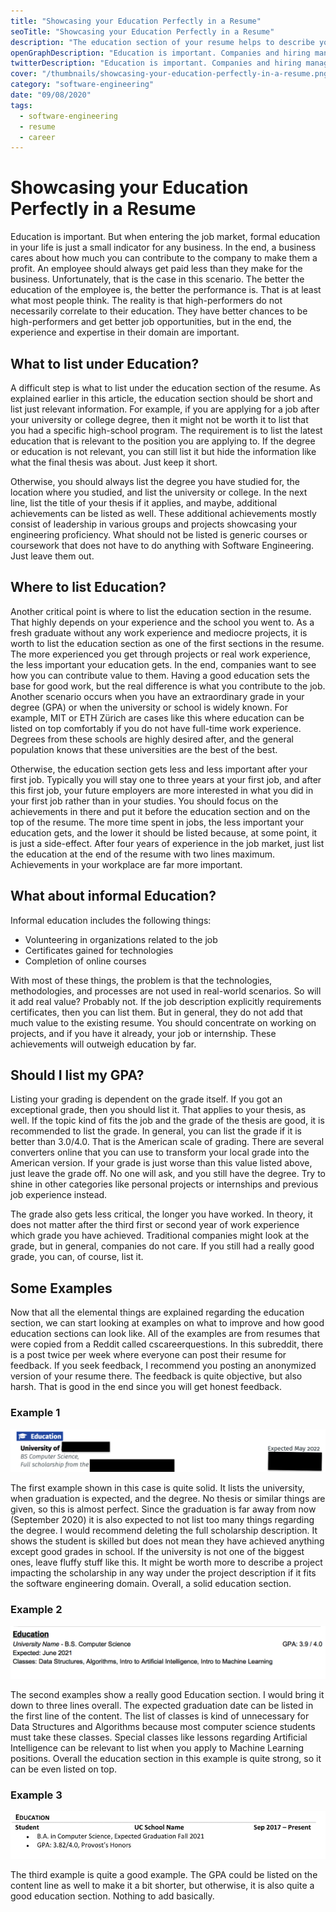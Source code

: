```yaml
---
title: "Showcasing your Education Perfectly in a Resume"
seoTitle: "Showcasing your Education Perfectly in a Resume"
description: "The education section of your resume helps to describe your achievements in your early life. From high school to university. Companies are expecting to see certain things. With this guide, you will get to know where and how to put your education on the resume."
openGraphDescription: "Education is important. Companies and hiring managers agree. But where to list the education and how to put it on the resume? Learn it in this guide!"
twitterDescription: "Education is important. Companies and hiring managers agree. But where to list the education and how to put it on the resume? Learn it in this guide!"
cover: "/thumbnails/showcasing-your-education-perfectly-in-a-resume.png"
category: "software-engineering"
date: "09/08/2020"
tags:
  - software-engineering
  - resume
  - career
---
```


# Showcasing your Education Perfectly in a Resume

Education is important. But when entering the job market, formal education in your life is just a small indicator for any business. In the end, a business cares about how much you can contribute to the company to make them a profit. An employee should always get paid less than they make for the business. Unfortunately, that is the case in this scenario. The better the education of the employee is, the better the performance is. That is at least what most people think. The reality is that high-performers do not necessarily correlate to their education. They have better chances to be high-performers and get better job opportunities, but in the end, the experience and expertise in their domain are important.

## What to list under Education?

A difficult step is what to list under the education section of the resume. As explained earlier in this article, the education section should be short and list just relevant information. For example, if you are applying for a job after your university or college degree, then it might not be worth it to list that you had a specific high-school program. The requirement is to list the latest education that is relevant to the position you are applying to. If the degree or education is not relevant, you can still list it but hide the information like what the final thesis was about. Just keep it short.

Otherwise, you should always list the degree you have studied for, the location where you studied, and list the university or college. In the next line, list the title of your thesis if it applies, and maybe, additional achievements can be listed as well. These additional achievements mostly consist of leadership in various groups and projects showcasing your engineering proficiency. What should not be listed is generic courses or coursework that does not have to do anything with Software Engineering. Just leave them out.

## Where to list Education?

Another critical point is where to list the education section in the resume. That highly depends on your experience and the school you went to. As a fresh graduate without any work experience and mediocre projects, it is worth to list the education section as one of the first sections in the resume. The more experienced you get through projects or real work experience, the less important your education gets. In the end, companies want to see how you can contribute value to them. Having a good education sets the base for good work, but the real difference is what you contribute to the job. Another scenario occurs when you have an extraordinary grade in your degree (GPA) or when the university or school is widely known. For example, MIT or ETH Zürich are cases like this where education can be listed on top comfortably if you do not have full-time work experience. Degrees from these schools are highly desired after, and the general population knows that these universities are the best of the best.

Otherwise, the education section gets less and less important after your first job. Typically you will stay one to three years at your first job, and after this first job, your future employers are more interested in what you did in your first job rather than in your studies. You should focus on the achievements in there and put it before the education section and on the top of the resume. The more time spent in jobs, the less important your education gets, and the lower it should be listed because, at some point, it is just a side-effect. After four years of experience in the job market, just list the education at the end of the resume with two lines maximum. Achievements in your workplace are far more important.

## What about informal Education?

Informal education includes the following things:

- Volunteering in organizations related to the job
- Certificates gained for technologies
- Completion of online courses

With most of these things, the problem is that the technologies, methodologies, and processes are not used in real-world scenarios. So will it add real value? Probably not. If the job description explicitly requirements certificates, then you can list them. But in general, they do not add that much value to the existing resume. You should concentrate on working on projects, and if you have it already, your job or internship. These achievements will outweigh education by far.

## Should I list my GPA?

Listing your grading is dependent on the grade itself. If you got an exceptional grade, then you should list it. That applies to your thesis, as well. If the topic kind of fits the job and the grade of the thesis are good, it is recommended to list the grade. In general, you can list the grade if it is better than 3.0/4.0. That is the American scale of grading. There are several converters online that you can use to transform your local grade into the American version. If your grade is just worse than this value listed above, just leave the grade off. No one will ask, and you still have the degree. Try to shine in other categories like personal projects or internships and previous job experience instead.

The grade also gets less critical, the longer you have worked. In theory, it does not matter after the third first or second year of work experience which grade you have achieved. Traditional companies might look at the grade, but in general, companies do not care. If you still had a really good grade, you can, of course, list it.

## Some Examples

Now that all the elemental things are explained regarding the education section, we can start looking at examples on what to improve and how good education sections can look like. All of the examples are from resumes that were copied from a Reddit called cscareerquestions. In this subreddit, there is a post twice per week where everyone can post their resume for feedback. If you seek feedback, I recommend you posting an anonymized version of your resume there. The feedback is quite objective, but also harsh. That is good in the end since you will get honest feedback.

### Example 1

![First resume example](./example-1.png)

The first example shown in this case is quite solid. It lists the university, when graduation is expected, and the degree. No thesis or similar things are given, so this is almost perfect. Since the graduation is far away from now (September 2020) it is also expected to not list too many things regarding the degree. I would recommend deleting the full scholarship description. It shows the student is skilled but does not mean they have achieved anything except good grades in school. If the university is not one of the biggest ones, leave fluffy stuff like this. It might be worth more to describe a project impacting the scholarship in any way under the project description if it fits the software engineering domain. Overall, a solid education section.

### Example 2

![Second resume example](./example-2.png)

The second examples show a really good Education section. I would bring it down to three lines overall. The expected graduation date can be listed in the first line of the content. The list of classes is kind of unnecessary for Data Structures and Algorithms because most computer science students must take these classes. Special classes like lessons regarding Artificial Intelligence can be relevant to list when you apply to Machine Learning positions. Overall the education section in this example is quite strong, so it can be even listed on top.

### Example 3

![Third resume example](./example-3.png)

The third example is quite a good example. The GPA could be listed on the content line as well to make it a bit shorter, but otherwise, it is also quite a good education section. Nothing to add basically.
